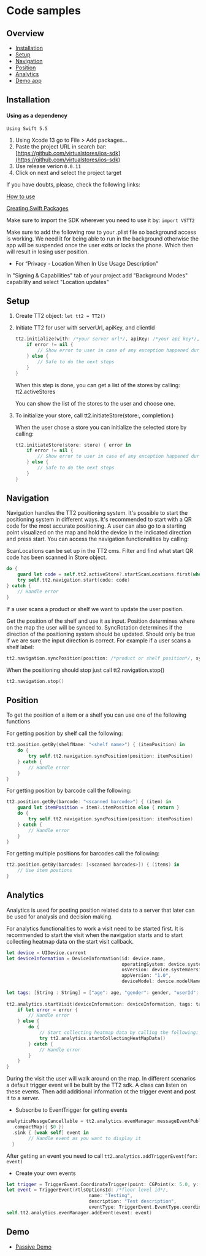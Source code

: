 # Code samples
## Overview
- [Installation](#Installation)
- [Setup](#Setup)
- [Navigation](#Navigation)
- [Position](#Position)
- [Analytics](#Analytics)
- [Demo app](#Demo)

## Installation

#### Using as a dependency

`Using Swift 5.5`

1. Using Xcode 13 go to File > Add packages...
2. Paste the project URL in search bar: [https://github.com/virtualstores/ios-sdk](https://github.com/virtualstores/ios-sdk)
3. Use release verion `0.0.11` 
4. Click on next and select the project target

If you have doubts, please, check the following links:

[How to use](https://developer.apple.com/videos/play/wwdc2019/408/)

[Creating Swift Packages](https://developer.apple.com/videos/play/wwdc2019/410/)

Make sure to import the SDK wherever you need to use it by: `import VSTT2`

Make sure to add the following row to your .plist file so background access is working. We need it for being able to run in the background otherwise the app will be suspended once the user exits or locks the phone. Which then will result in losing user position.

* For “Privacy - Location When In Use Usage Description"

In "Signing & Capabilities" tab of your project add "Background Modes" capability and select "Location updates"

## Setup
1. Create TT2 object: `let tt2 = TT2()`
2. Initiate TT2 for user with serverUrl, apiKey, and clientId

	```swift
	tt2.initialize(with: /*your server url*/, apiKey: /*your api key*/, clientId: 1) { [weak self] error in
	    if error != nil {
	    	// Show error to user in case of any exception happened during initialization including network exception
	    } else {
	    	// Safe to do the next steps
	    }
	}
	```
	
	When this step is done, you can get a list of the stores by calling: tt2.activeStores
		
	You can show the list of the stores to the user and choose one.

3. To initialize your store, call tt2.initiateStore(store:, completion:)

	When the user chose a store you can initialize the selected store by calling:
	
	```swift
	tt2.initiateStore(store: store) { error in
		if error != nil {
	    	// Show error to user in case of any exception happened during initialization including network exception
	    } else {
	    	// Safe to do the next steps
	    }
	}
	```

## Navigation
Navigation handles the TT2 positioning system. It's possible to start the positioning system in different ways. It's recommended to start with a QR code for the most accurate positioning. A user can also go to a starting point visualized on the map and hold the device in the indicated direction and press start. You can access the navigation functionalities by calling:

ScanLocations can be set up in the TT2 cms. Filter and find what start QR code has been scanned in Store object.

```swift
do {
	guard let code = self.tt2.activeStore?.startScanLocations.first(where: { $0.code == "scanResult "}) else { return }
	try self.tt2.navigation.start(code: code)
} catch {
	// Handle error
}
```

If a user scans a product or shelf we want to update the user position.

Get the position of the shelf and use it as input. Position determines where on the map the user will be synced to. SyncRotation determines if the direction of the positioning system should be updated. Should only be true if we are sure the input direction is correct. For example if a user scans a shelf label:

```swift
tt2.navigation.syncPosition(position: /*product or shelf position*/, syncRotation: false, forceSync: true)
```

When the positioning should stop just call tt2.navigation.stop()

```swift
tt2.navigation.stop()
```

## Position
To get the position of a item or a shelf you can use one of the following functions

For getting position by shelf call the following:

```swift
tt2.position.getBy(shelfName: "<shelf name>") { (itemPosition) in
    do {
        try self.tt2.navigation.syncPosition(position: itemPosition)
    } catch {
        // Handle error
    }
}
```
For getting position by barcode call the following:

```swift
tt2.position.getBy(barcode: "<scanned barcode>") { (item) in
    guard let itemPosition = item?.itemPosition else { return }
    do {
        try self.tt2.navigation.syncPosition(position: itemPosition)
    } catch {
        // Handle error
    }
}
```
For getting multiple positions for barcodes call the following:

```swift
tt2.position.getBy(barcodes: [<scanned barcodes>]) { (items) in
    // Use item postions
}
```

## Analytics

Analytics is used for posting position related data to a server that later can be used for analysis and decision making.

For analytics functionalities to work a visit need to be started first. It is recommended to start the visit when the navigation starts and to start collecting heatmap data on the start visit callback.



```swift
let device = UIDevice.current
let deviceInformation = DeviceInformation(id: device.name,
                                          operatingSystem: device.systemName,
                                          osVersion: device.systemVersion,
                                          appVersion: "1.0",
                                          deviceModel: device.modelName)
    
let tags: [String : String] = ["age": age, "gender": gender, "userId": userId]
    
tt2.analytics.startVisit(deviceInformation: deviceInformation, tags: tags) { (error) in
	if let error = error {
	  	// Handle error
	} else {
		do {
			// Start collecting heatmap data by calling the following:
			try tt2.analytics.startCollectingHeatMapData()
		} catch {
		  	// Handle error
		}
	}
}
```

During the visit the user will walk around on the map. In different scenarios a default trigger event will be built by the TT2 sdk. A class can listen on these events. Then add additional information ot the trigger event and post it to a server.

* Subscribe to EventTrigger for getting events

```swift
analyticsMessgeCancellable = tt2.analytics.evenManager.messageEventPublisher
  .compactMap({ $0 })
  .sink { [weak self] event in
  		// Handle event as you want to display it
  }
```

After getting an event you need to call `tt2.analytics.addTriggerEvent(for: event)`

* Create your own events

```swift
let trigger = TriggerEvent.CoordinateTrigger(point: CGPoint(x: 5.0, y: 10.0), radius: 5)
let event = TriggerEvent(rtlsOptionsId: /*floor level id*/, 
							  name: "Testing", 
							  description: "Test description", 
							  eventType: TriggerEvent.EventType.coordinateTrigger(trigger))
self.tt2.analytics.evenManager.addEvent(event: event)
```

## Demo

- [Passive Demo](https://github.com/virtualstores/ios-passive-demo-app)
